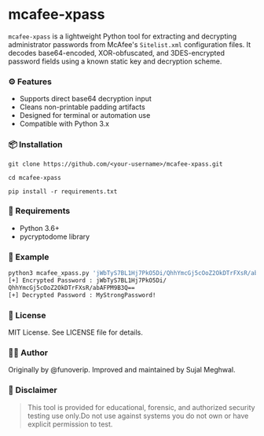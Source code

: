 # mcafee-xpass
`mcafee-xpass` is a lightweight Python tool for extracting and decrypting administrator passwords from McAfee's `Sitelist.xml` configuration files. It decodes base64-encoded, XOR-obfuscated, and 3DES-encrypted password fields using a known static key and decryption scheme.

### ⚙️ Features

- Supports direct base64 decryption input
- Cleans non-printable padding artifacts
- Designed for terminal or automation use
- Compatible with Python 3.x

### 📦 Installation
```
git clone https://github.com/<your-username>/mcafee-xpass.git
```

```
cd mcafee-xpass
```
```
pip install -r requirements.txt
```

### 🧰 Requirements
* Python 3.6+
* pycryptodome library

### 🧪 Example
```bash
python3 mcafee_xpass.py 'jWbTyS7BL1Hj7PkO5Di/QhhYmcGj5cOoZ2OkDTrFXsR/abAFPM9B3Q=='
[+] Encrypted Password : jWbTyS7BL1Hj7PkO5Di/
QhhYmcGj5cOoZ2OkDTrFXsR/abAFPM9B3Q==
[+] Decrypted Password : MyStrongPassword!
```

### 📄 License
MIT License. See LICENSE file for details.

### 👨‍💻 Author
Originally by @funoverip.
Improved and maintained by Sujal Meghwal.

### 🔐 Disclaimer
> This tool is provided for educational, forensic, and authorized security testing use only.Do not use against systems you do not own or have explicit permission to test.
